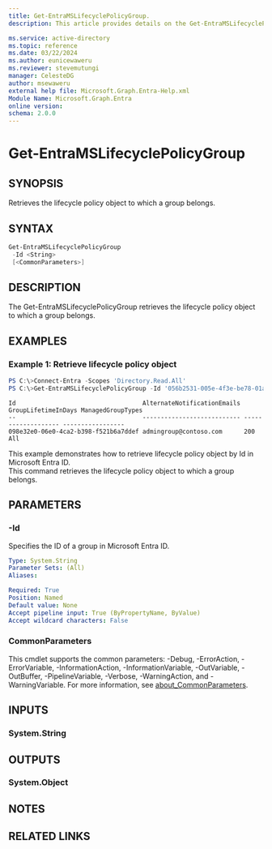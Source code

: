 ```yaml
---
title: Get-EntraMSLifecyclePolicyGroup.
description: This article provides details on the Get-EntraMSLifecyclePolicyGroup command.

ms.service: active-directory
ms.topic: reference
ms.date: 03/22/2024
ms.author: eunicewaweru
ms.reviewer: stevemutungi
manager: CelesteDG
author: msewaweru
external help file: Microsoft.Graph.Entra-Help.xml
Module Name: Microsoft.Graph.Entra
online version:
schema: 2.0.0
---
```


# Get-EntraMSLifecyclePolicyGroup

## SYNOPSIS

Retrieves the lifecycle policy object to which a group belongs.

## SYNTAX

```powershell
Get-EntraMSLifecyclePolicyGroup 
 -Id <String> 
 [<CommonParameters>]
```

## DESCRIPTION

The Get-EntraMSLifecyclePolicyGroup retrieves the lifecycle policy object to which a group belongs.

## EXAMPLES

### Example 1: Retrieve lifecycle policy object

```powershell
PS C:\>Connect-Entra -Scopes 'Directory.Read.All'
PS C:\>Get-EntraMSLifecyclePolicyGroup -Id '056b2531-005e-4f3e-be78-01a71ea30a04'
```

```output
Id                                   AlternateNotificationEmails GroupLifetimeInDays ManagedGroupTypes
--                                   --------------------------- ------------------- -----------------
098e32e0-06e0-4ca2-b398-f521b6a7ddef admingroup@contoso.com      200                 All
```

This example demonstrates how to retrieve lifecycle policy object by Id in Microsoft Entra ID.  
This command retrieves the lifecycle policy object to which a group belongs.

## PARAMETERS

### -Id

Specifies the ID of a group in Microsoft Entra ID.

```yaml
Type: System.String
Parameter Sets: (All)
Aliases:

Required: True
Position: Named
Default value: None
Accept pipeline input: True (ByPropertyName, ByValue)
Accept wildcard characters: False
```

### CommonParameters

This cmdlet supports the common parameters: -Debug, -ErrorAction, -ErrorVariable, -InformationAction, -InformationVariable, -OutVariable, -OutBuffer, -PipelineVariable, -Verbose, -WarningAction, and -WarningVariable. For more information, see [about_CommonParameters](https://go.microsoft.com/fwlink/?LinkID=113216).

## INPUTS

### System.String

## OUTPUTS

### System.Object

## NOTES

## RELATED LINKS
